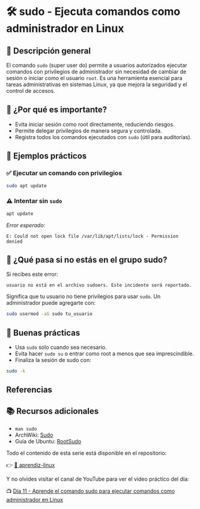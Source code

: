 # 🛠️ sudo - Ejecuta comandos como administrador en Linux

## 📌 Descripción general

El comando `sudo` (super user do) permite a usuarios autorizados ejecutar comandos con privilegios de
administrador sin necesidad de cambiar de sesión o iniciar como el usuario `root`. Es una herramienta
esencial para tareas administrativas en sistemas Linux, ya que mejora la seguridad y el control de accesos.

## 🧠 ¿Por qué es importante?

* Evita iniciar sesión como root directamente, reduciendo riesgos.
* Permite delegar privilegios de manera segura y controlada.
* Registra todos los comandos ejecutados con `sudo` (útil para auditorías).

## 🧪 Ejemplos prácticos

### ✅ Ejecutar un comando con privilegios

```bash
sudo apt update
```

### ⚠️ Intentar sin `sudo`

```bash
apt update
```

*Error esperado:*  

`E: Could not open lock file /var/lib/apt/lists/lock - Permission denied`

## 🔐 ¿Qué pasa si no estás en el grupo sudo?

Si recibes este error:

```text
usuario no está en el archivo sudoers. Este incidente será reportado.
```

Significa que tu usuario no tiene privilegios para usar `sudo`. Un administrador puede agregarte con:

```bash
sudo usermod -aG sudo tu_usuario
```

## 🧼 Buenas prácticas

* Usa `sudo` solo cuando sea necesario.
* Evita hacer `sudo su` o entrar como root a menos que sea imprescindible.
* Finaliza la sesión de sudo con:

```bash
sudo -k
```

## Referencias

## 📚 Recursos adicionales

* `man sudo`
* ArchWiki: [Sudo](https://wiki.archlinux.org/title/Sudo)
* Guía de Ubuntu: [RootSudo](https://help.ubuntu.com/community/RootSudo)

Todo el contenido de esta serie está disponible en el repositorio:

👉 [🔗 aprendiz-linux](https://github.com/jorgearma1982/aprendiz-linux/tree/main/21_dias_comandos_basicos)

Y no olvides visitar el canal de YouTube para ver el video práctico del día:

📺 [Día 11 - Aprende el comando sudo para ejecutar comandos como administrador en Linux](https://youtu.be/bS7JElA2GI4)
